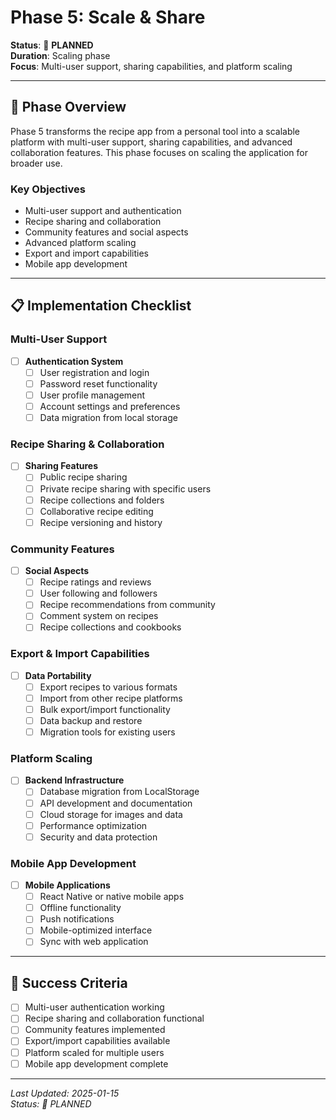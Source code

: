 # Phase 5: Scale & Share

**Status**: 🔄 **PLANNED**  
**Duration**: Scaling phase  
**Focus**: Multi-user support, sharing capabilities, and platform scaling

---

## 🎯 **Phase Overview**

Phase 5 transforms the recipe app from a personal tool into a scalable platform with multi-user support, sharing capabilities, and advanced collaboration features. This phase focuses on scaling the application for broader use.

### **Key Objectives**
- Multi-user support and authentication
- Recipe sharing and collaboration
- Community features and social aspects
- Advanced platform scaling
- Export and import capabilities
- Mobile app development

---

## 📋 **Implementation Checklist**

### **Multi-User Support**
- [ ] **Authentication System**
  - [ ] User registration and login
  - [ ] Password reset functionality
  - [ ] User profile management
  - [ ] Account settings and preferences
  - [ ] Data migration from local storage

### **Recipe Sharing & Collaboration**
- [ ] **Sharing Features**
  - [ ] Public recipe sharing
  - [ ] Private recipe sharing with specific users
  - [ ] Recipe collections and folders
  - [ ] Collaborative recipe editing
  - [ ] Recipe versioning and history

### **Community Features**
- [ ] **Social Aspects**
  - [ ] Recipe ratings and reviews
  - [ ] User following and followers
  - [ ] Recipe recommendations from community
  - [ ] Comment system on recipes
  - [ ] Recipe collections and cookbooks

### **Export & Import Capabilities**
- [ ] **Data Portability**
  - [ ] Export recipes to various formats
  - [ ] Import from other recipe platforms
  - [ ] Bulk export/import functionality
  - [ ] Data backup and restore
  - [ ] Migration tools for existing users

### **Platform Scaling**
- [ ] **Backend Infrastructure**
  - [ ] Database migration from LocalStorage
  - [ ] API development and documentation
  - [ ] Cloud storage for images and data
  - [ ] Performance optimization
  - [ ] Security and data protection

### **Mobile App Development**
- [ ] **Mobile Applications**
  - [ ] React Native or native mobile apps
  - [ ] Offline functionality
  - [ ] Push notifications
  - [ ] Mobile-optimized interface
  - [ ] Sync with web application

---

## 🎯 **Success Criteria**

- [ ] Multi-user authentication working
- [ ] Recipe sharing and collaboration functional
- [ ] Community features implemented
- [ ] Export/import capabilities available
- [ ] Platform scaled for multiple users
- [ ] Mobile app development complete

---

*Last Updated: 2025-01-15*  
*Status: 🔄 PLANNED*
